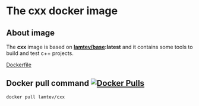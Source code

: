 # The cxx docker image

## About image

The __cxx__ image is based on [__lamtev/base__](https://hub.docker.com/r/lamtev/base/)__:latest__ and it contains some tools to build and test c++ projects.

[Dockerfile](https://github.com/lamtev/build-tools-dockers/blob/master/cxx/Dockerfile)

## Docker pull command  [![Docker Pulls](https://img.shields.io/docker/pulls/lamtev/cxx.svg?style=flat-square)](https://hub.docker.com/r/lamtev/cxx/)

`docker pull lamtev/cxx`
